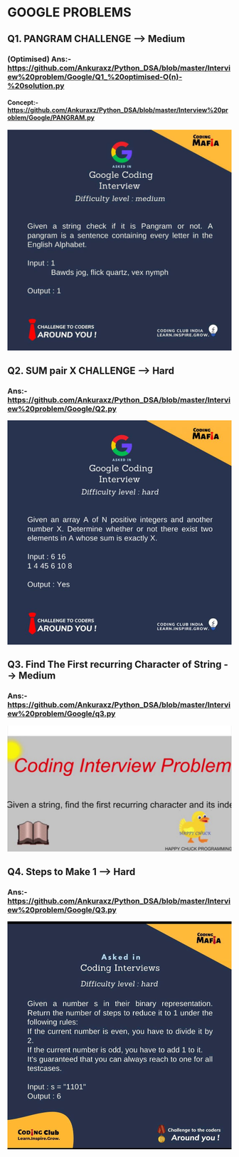 # GOOGLE PROBLEMS
## Q1. PANGRAM CHALLENGE --> Medium
### (Optimised) Ans:- https://github.com/Ankuraxz/Python_DSA/blob/master/Interview%20problem/Google/Q1_%20optimised-O(n)-%20solution.py
#### Concept:- https://github.com/Ankuraxz/Python_DSA/blob/master/Interview%20problem/Google/PANGRAM.py
![picture alt](q1.jpg "CP-DSA")
## Q2. SUM pair X CHALLENGE --> Hard
### Ans:- https://github.com/Ankuraxz/Python_DSA/blob/master/Interview%20problem/Google/Q2.py
![picture alt](q2.jpg "CP-DSA")
## Q3. Find The First recurring Character of String --> Medium
### Ans:- https://github.com/Ankuraxz/Python_DSA/blob/master/Interview%20problem/Google/q3.py
![picture alt](q3.jpg "CP-DSA")
## Q4. Steps to Make 1 --> Hard
### Ans:- https://github.com/Ankuraxz/Python_DSA/blob/master/Interview%20problem/Google/Q3.py
![picture alt](q4.jpeg "CP-DSA")

